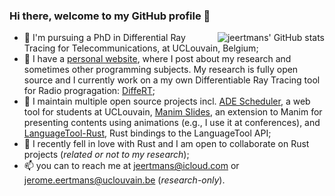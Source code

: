 ### Hi there, welcome to my GitHub profile 👋

<img alt="jeertmans' GitHub stats" align="right" src="https://github-readme-stats.vercel.app/api?username=jeertmans&theme=transparent&show_icons=true">

- 🌱 I'm pursuing a PhD in Differential Ray Tracing for Telecommunications, at UCLouvain, Belgium;
- :scroll: I have a [personal website](https://jeertmans.github.io),
  where I post about my research and sometimes other programming subjects. My research is fully open source and I currently
  work on a my own Differentiable Ray Tracing tool for Radio progragation:
  [DiffeRT](https://github.com/jeertmans/DiffeRT);
- 🔭 I maintain multiple open source projects incl. [ADE Scheduler](https://github.com/ADE-Scheduler/ADE-Scheduler),
  a web tool for students at UCLouvain,
  [Manim Slides](https://github.com/jeertmans/manim-slides),
  an extension to Manim for presenting contents using animations (e.g., I use it at conferences),
  and [LanguageTool-Rust](https://github.com/jeertmans/languagetool-rust), Rust bindings to the LanguageTool API;
- :crab: I recently fell in love with Rust and I am open to collaborate on Rust projects (*related or not to my research*);
- 📫 you can to reach me at jeertmans@icloud.com or jerome.eertmans@uclouvain.be (*research-only*).
